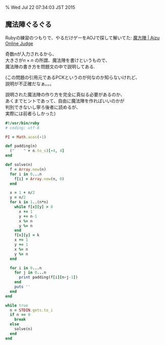 % Wed Jul 22 07:34:03 JST 2015

## 魔法陣ぐるぐる

Rubyの練習のつもりで、やるだけゲーをAOJで探して解いてた:
[魔方陣 | Aizu Online Judge](http://judge.u-aizu.ac.jp/onlinejudge/description.jsp?id=0078)

奇数$n$が入力されるから、  
大きさが$n \times n$ の所謂、魔法陣を書けというもので、  
魔法陣の書き方を問題文の中で説明してある.

(この問題の引用元であるPCKというのが何なのか知らないけれど、  
説明が不正確だなぁ。。。

説明された魔法陣の作り方を完全に真似る必要があるのか、  
あくまでヒントであって、自由に魔法陣を作ればいいのかが  
判別できないし寧ろ後者に読めるが、  
実際には前者らしかった)

```ruby
#!/usr/bin/ruby
# coding: utf-8

PI = Math.acos(-1)

def padding(n)
  ("    " + n.to_s)[-4, 4]
end

def solve(n)
  f = Array.new(n)
  for i in 0...n
    f[i] = Array.new(n, 0)
  end

  x = 1 + n/2
  y = n/2
  for k in 1..(n*n)
    while f[x][y] > 0
      x += 1
      y += n-1
      x %= n
      y %= n
    end
    f[x][y] = k
    x += 1
    y += 1
    x %= n
    y %= n
  end

  for i in 0...n
    for j in 0...n
      print padding(f[i][n-j-1])
    end
    puts ''
  end
end

while true
  n = STDIN.gets.to_i
  if n == 0
    break
  else
    solve(n)
  end
end
```


